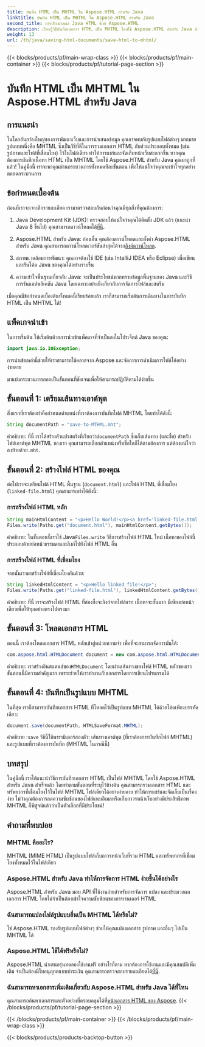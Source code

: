 ```yaml
---
title: บันทึก HTML เป็น MHTML ใน Aspose.HTML สำหรับ Java
linktitle: บันทึก HTML เป็น MHTML ใน Aspose.HTML สำหรับ Java
second_title: การประมวลผล Java HTML ด้วย Aspose.HTML
description: เรียนรู้วิธีบันทึกเอกสาร HTML เป็น MHTML โดยใช้ Aspose.HTML สำหรับ Java ด้วยคู่มือทีละขั้นตอนนี้ พร้อมด้วยตัวอย่างโค้ดและเคล็ดลับที่เป็นประโยชน์
weight: 13
url: /th/java/saving-html-documents/save-html-to-mhtml/
---
```


{{< blocks/products/pf/main-wrap-class >}}
{{< blocks/products/pf/main-container >}}
{{< blocks/products/pf/tutorial-page-section >}}

# บันทึก HTML เป็น MHTML ใน Aspose.HTML สำหรับ Java

## การแนะนำ
ในโลกอันกว้างใหญ่ของการพัฒนาเว็บและการนำเสนอข้อมูล คุณอาจพบกับรูปแบบไฟล์ต่างๆ มากมาย รูปแบบหนึ่งคือ MHTML ซึ่งเป็นวิธีที่ดีในการรวมเอกสาร HTML กับส่วนประกอบทั้งหมด (เช่น รูปภาพและไฟล์ที่เชื่อมโยง) ไว้ในไฟล์เดียว ทำให้การแชร์และจัดเก็บหน้าเว็บสะดวกขึ้น หากคุณต้องการบันทึกเนื้อหา HTML เป็น MHTML โดยใช้ Aspose.HTML สำหรับ Java คุณมาถูกที่แล้ว! ในคู่มือนี้ เราจะพาคุณผ่านกระบวนการทั้งหมดทีละขั้นตอน เพื่อให้แน่ใจว่าคุณจะเข้าใจทุกอย่างตลอดกระบวนการ

## ข้อกำหนดเบื้องต้น

ก่อนที่เราจะเจาะลึกรายละเอียด เรามาตรวจสอบกันก่อนว่าคุณมีทุกสิ่งที่คุณต้องการ:

1. Java Development Kit (JDK): ตรวจสอบให้แน่ใจว่าคุณได้ติดตั้ง JDK แล้ว (แนะนำ Java 8 ขึ้นไป) คุณสามารถดาวน์โหลดได้[ที่นี่](https://www.oracle.com/java/technologies/javase/javase-jdk8-downloads.html).
  
2.  Aspose.HTML สำหรับ Java: ก่อนอื่น คุณต้องดาวน์โหลดและตั้งค่า Aspose.HTML สำหรับ Java คุณสามารถดาวน์โหลดเวอร์ชันล่าสุดได้จาก[ลิงค์ดาวน์โหลด](https://releases.aspose.com/html/java/).

3. สภาพแวดล้อมการพัฒนา: คุณอาจต้องใช้ IDE (เช่น IntelliJ IDEA หรือ Eclipse) เพื่อเขียนและรันโค้ด Java ของคุณได้อย่างราบรื่น

4. ความเข้าใจพื้นฐานเกี่ยวกับ Java: จะเป็นประโยชน์หากทราบข้อมูลพื้นฐานของ Java และวิธีการรันแอปพลิเคชัน Java โดยเฉพาะอย่างยิ่งเกี่ยวกับการจัดการไฟล์และสตรีม

เมื่อคุณมีข้อกำหนดเบื้องต้นทั้งหมดนี้เรียบร้อยแล้ว เราก็สามารถเริ่มต้นการเดินทางในการบันทึก HTML เป็น MHTML ได้!

## แพ็คเกจนำเข้า

ในการเริ่มต้น ให้เริ่มต้นด้วยการนำเข้าแพ็คเกจที่จำเป็นลงในโปรเจ็กต์ Java ของคุณ:

```java
import java.io.IOException;
```

การนำเข้าเหล่านี้ช่วยให้เราสามารถใช้คลาสจาก Aspose และจัดการการดำเนินการไฟล์ได้อย่างง่ายดาย 

มาแบ่งกระบวนการออกเป็นขั้นตอนที่ชัดเจนเพื่อให้สามารถปฏิบัติตามได้ง่ายขึ้น

## ขั้นตอนที่ 1: เตรียมเส้นทางเอาต์พุต

สิ่งแรกที่เราต้องทำคือกำหนดตำแหน่งที่เราต้องการบันทึกไฟล์ MHTML โดยทำได้ดังนี้:

```java
String documentPath = "save-to-MTHML.mht";
```

 คำอธิบาย: ที่นี่ เราได้สร้างตัวแปรสตริงที่เรียกว่า`documentPath` ซึ่งเก็บเส้นทาง (และชื่อ) สำหรับไฟล์เอาต์พุต MHTML ของเรา คุณสามารถเลือกตำแหน่งหรือชื่อใดก็ได้ตามต้องการ แต่ต้องแน่ใจว่าลงท้ายด้วย`.mht`.

## ขั้นตอนที่ 2: สร้างไฟล์ HTML ของคุณ

ต่อไปเราจะเตรียมไฟล์ HTML พื้นฐาน (`document.html`) และไฟล์ HTML ที่เชื่อมโยง (`linked-file.html`) คุณสามารถทำได้ดังนี้:

### การสร้างไฟล์ HTML หลัก

```java
String mainHtmlContent = "<p>Hello World!</p><a href='linked-file.html'>linked file</a>";
Files.write(Paths.get("document.html"), mainHtmlContent.getBytes());
```

 คำอธิบาย: ในขั้นตอนนี้เราใช้ Java`Files.write` วิธีการสร้างไฟล์ HTML ใหม่ เนื้อหาของไฟล์นี้ประกอบด้วยย่อหน้าธรรมดาและลิงก์ไปยังไฟล์ HTML อื่น

### การสร้างไฟล์ HTML ที่เชื่อมโยง 

จากนั้นเรามาสร้างไฟล์ที่เชื่อมโยงกันด้วย:

```java
String linkedHtmlContent = "<p>Hello linked file!</p>";
Files.write(Paths.get("linked-file.html"), linkedHtmlContent.getBytes());
```

คำอธิบาย: ที่นี่ เราจะสร้างไฟล์ HTML ที่สองซึ่งจะลิงก์จากไฟล์แรก เนื้อหาจะสั้นมาก มีเพียงย่อหน้าเดียวเพื่อให้ทุกอย่างตรงไปตรงมา

## ขั้นตอนที่ 3: โหลดเอกสาร HTML

ตอนนี้ เราต้องโหลดเอกสาร HTML หลักเข้าสู่หน่วยความจำ เพื่อที่จะสามารถจัดการมันได้:

```java
com.aspose.html.HTMLDocument document = new com.aspose.html.HTMLDocument("document.html");
```

 คำอธิบาย: เราสร้างอินสแตนซ์ของ`HTMLDocument` โดยผ่านเส้นทางของไฟล์ HTML หลักของเรา ขั้นตอนนี้มีความสำคัญมาก เพราะช่วยให้เราทำงานกับเอกสารโดยการเขียนโปรแกรมได้

## ขั้นตอนที่ 4: บันทึกเป็นรูปแบบ MHTML

ในที่สุด เราก็สามารถบันทึกเอกสาร HTML ที่โหลดไว้เป็นรูปแบบ MHTML ได้ด้วยโค้ดเพียงบรรทัดเดียว:

```java
document.save(documentPath, HTMLSaveFormat.MHTML);
```

 คำอธิบาย :`save` วิธีนี้ใช้พารามิเตอร์สองตัว: เส้นทางเอาต์พุต (ที่เราต้องการบันทึกไฟล์ MHTML) และรูปแบบที่เราต้องการบันทึก (MHTML ในกรณีนี้) 

## บทสรุป
ในคู่มือนี้ เราได้แนะนำวิธีการบันทึกเอกสาร HTML เป็นไฟล์ MHTML โดยใช้ Aspose.HTML สำหรับ Java สำเร็จแล้ว โดยทำตามขั้นตอนที่ระบุไว้ข้างต้น คุณสามารถรวมเอกสาร HTML และทรัพยากรที่เชื่อมโยงไว้ในไฟล์ MHTML ไฟล์เดียวได้อย่างง่ายดาย ทำให้การแชร์และจัดเก็บเป็นเรื่องง่าย ไม่ว่าคุณต้องการลดความซับซ้อนของไฟล์แนบอีเมลหรือเก็บถาวรหน้าเว็บอย่างมีประสิทธิภาพ MHTML ก็พิสูจน์แล้วว่าเป็นตัวเลือกที่มีประโยชน์!

## คำถามที่พบบ่อย

### MHTML คืออะไร?
MHTML (MIME HTML) เป็นรูปแบบไฟล์เก็บถาวรหน้าเว็บที่รวม HTML และทรัพยากรที่เชื่อมโยงทั้งหมดไว้ในไฟล์เดียว

### Aspose.HTML สำหรับ Java ทำให้การจัดการ HTML ง่ายขึ้นได้อย่างไร
Aspose.HTML สำหรับ Java มอบ API ที่ใช้งานง่ายสำหรับการจัดการ แปลง และประมวลผลเอกสาร HTML โดยไม่จำเป็นต้องเข้าใจความซับซ้อนของการเรนเดอร์ HTML

### ฉันสามารถแปลงไฟล์รูปแบบอื่นเป็น MHTML ได้หรือไม่?
ใช่ Aspose.HTML รองรับรูปแบบไฟล์ต่างๆ ช่วยให้คุณแปลงเอกสาร รูปภาพ และอื่นๆ ไปเป็น MHTML ได้

### Aspose.HTML ใช้ได้ฟรีหรือไม่?
 Aspose.HTML นำเสนอรุ่นทดลองใช้งานฟรี อย่างไรก็ตาม หากต้องการใช้งานและมีคุณสมบัติเพิ่มเติม จำเป็นต้องมีใบอนุญาตแบบชำระเงิน คุณสามารถตรวจสอบรายละเอียดได้[ที่นี่](https://purchase.aspose.com/buy).

### ฉันสามารถหาเอกสารเพิ่มเติมเกี่ยวกับ Aspose.HTML สำหรับ Java ได้ที่ไหน
 คุณสามารถค้นหาเอกสารและตัวอย่างที่ครอบคลุมได้ที่[หน้าเอกสาร HTML ของ Aspose](https://reference.aspose.com/html/java/).
{{< /blocks/products/pf/tutorial-page-section >}}

{{< /blocks/products/pf/main-container >}}
{{< /blocks/products/pf/main-wrap-class >}}

{{< blocks/products/products-backtop-button >}}
